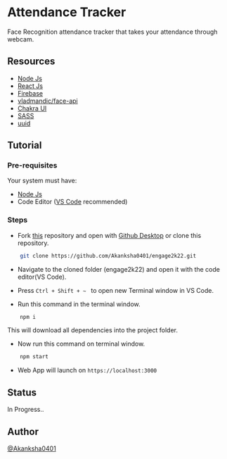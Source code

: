 # Attendance Tracker

Face Recognition attendance tracker that takes your attendance through webcam.

## Resources

- [Node Js](https://nodejs.org/en/)
- [React Js](https://reactjs.org/)
- [Firebase](https://firebase.google.com/?gclid=CjwKCAjwkMeUBhBuEiwA4hpqECgDZxyyZqHUjrBCTGSfVJesOKJOQmSOrqXtme970GS7qoo1KiMbjhoC7EQQAvD_BwE&gclsrc=aw.ds)
- [vladmandic/face-api](https://github.com/vladmandic/face-api)
- [Chakra UI](https://chakra-ui.com/)
- [SASS](https://sass-lang.com/)
- [uuid](https://www.npmjs.com/package/uuid)

## Tutorial

### Pre-requisites

Your system must have:
- [Node Js](https://nodejs.org/en/)
- Code Editor ([VS Code](https://code.visualstudio.com/) recommended)

### Steps

- Fork [this](https://github.com/Akanksha0401/engage2k22) repository and open with [Github Desktop](https://desktop.github.com/) or clone this repository.

```bash
    git clone https://github.com/Akanksha0401/engage2k22.git
```
- Navigate to the cloned folder (engage2k22) and open it with the code editor(VS Code).

- Press `Ctrl + Shift + ~ ` to open new Terminal window in VS Code.

- Run this command in the terminal window.

```bash
    npm i
```
This will download all dependencies into the project folder.

- Now run this command on terminal window.
```bash
    npm start
```
- Web App will launch on `https://localhost:3000`
## Status

In Progress..

## Author

[@Akanksha0401](https://github.com/Akanksha0401)